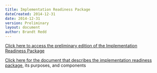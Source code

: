 ```yaml
---
title: Implementation Readiness Package
dateCreated: 2014-12-31
date: 2014-12-31
version: Preliminary
layout: document
author: Brandt Redd
---
```

[Click here to access the preliminary edition of the Implementation Readiness Package](http://smarterapp.cresst.net/)

[Click here for the document that describes the implementation readiness package](http://www.smarterapp.org/documents/ImplementationReadinessPackage.pdf), its purposes, and components

